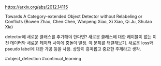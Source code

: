 https://arxiv.org/abs/2012.14115

Towards A Category-extended Object Detector without Relabeling or
  Conflicts (Bowen Zhao, Chen Chen, Wanpeng Xiao, Xi Xiao, Qi Ju, Shutao Xia)

detector에 새로운 클래스를 추가해야 한다면? 새로운 클래스에 대한 레이블이 없는 이전 데이터와 새로운 데이터 사이에 충돌이 발생. 이 문제를 태클해보기. 새로운 loss와 pseudo label에 대한 가공 등을 사용. 상당히 흥미롭고 중요한 주제라고 생각.

#object_detection #continual_learning